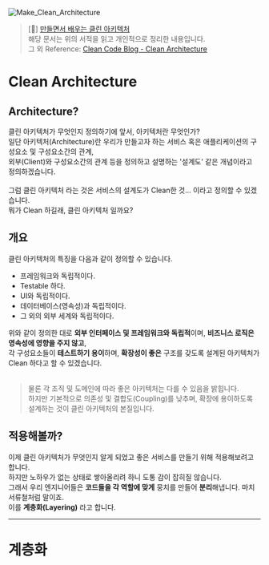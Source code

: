 ![Make_Clean_Architecture](https://github.com/Hongvengers/ArchitectureStudy/assets/66003338/17b06dba-64ca-4fe8-8859-d74ae18667bf)


> [📖] [만들면서 배우는 클린 아키텍처](https://wikibook.co.kr/clean-architecture/) <br>
> 해당 문서는 위의 서적을 읽고 개인적으로 정리한 내용입니다. <br>
> 그 외 Reference: [Clean Code Blog - Clean Architecture](http://blog.cleancoder.com/uncle-bob/2012/08/13/the-clean-architecture.html)

# Clean Architecture

## Architecture?
클린 아키텍처가 무엇인지 정의하기에 앞서, 아키텍처란 무엇인가? <br>
일단 아키텍처(Architecture)란 우리가 만들고자 하는 서비스 혹은 애플리케이션의 구성요소 및 구성요소간의 관계, <br>
외부(Client)와 구성요소간의 관계 등을 정의하고 설명하는 '설계도' 같은 개념이라고 정의하겠습니다. <br>
<br>
그럼 클린 아키텍처 라는 것은 서비스의 설계도가 Clean한 것... 이라고 정의할 수 있겠습니다. <br>
뭐가 Clean 하길래, 클린 아키텍처 일까요? <br>

## 개요
클린 아키텍처의 특징을 다음과 같이 정의할 수 있습니다.
- 프레임워크와 독립적이다.
- Testable 하다.
- UI와 독립적이다.
- 데이터베이스(영속성)과 독립적이다.
- 그 외의 외부 세계와 독립적이다.

위와 같이 정의한 대로 **외부 인터페이스 및 프레임워크와 독립적**이며, **비즈니스 로직은 영속성에 영향을 주지 않고**, <br>
각 구성요소들이 **테스트하기 용이**하며, **확장성이 좋은** 구조를 갖도록 설계된 아키텍처가 Clean 하다고 할 수 있겠습니다. <br>
<br>
> 물론 각 조직 및 도메인에 따라 좋은 아키텍처는 다를 수 있음을 밝힙니다. <br>
> 하지만 기본적으로 의존성 및 결합도(Coupling)를 낮추며, 확장에 용이하도록 설계하는 것이 클린 아키텍처의 본질입니다.

## 적용해볼까?
이제 클린 아키텍처가 무엇인지 알게 되었고 좋은 서비스를 만들기 위해 적용해보려고 합니다. <br>
하지만 노하우가 없는 상태로 쌓아올리려 하니 도통 감이 잡히질 않습니다. <br>
그래서 우리 엔지니어들은 **코드들을 각 역할에 맞게** 뭉치를 만들어 **분리**해냅니다. 마치 서류철처럼 말이죠. <br>
이를 **계층화(Layering)** 라고 합니다.

---
# 계층화
